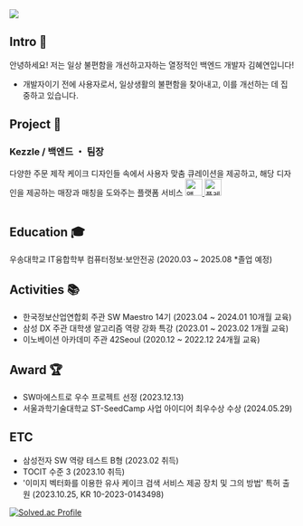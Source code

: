 <img src="https://capsule-render.vercel.app/api?type=waving&color=008B8B&height=130&section=header&text=Hyeyeon%20Kim's%20Profile&fontSize=30&fontColor=ffffff&fontAlign=50&fontAlignY=30" />

## Intro 👋
안녕하세요! 저는 일상 불편함을 개선하고자하는 열정적인 백엔드 개발자 김혜연입니다!
- 개발자이기 전에 사용자로서, 일상생활의 불편함을 찾아내고, 이를 개선하는 데 집중하고 있습니다.

## Project 📱
### Kezzle / 백엔드 ・ 팀장
다양한 주문 제작 케이크 디자인들 속에서 사용자 맞춤 큐레이션을 제공하고, 해당 디자인을 제공하는 매장과 매칭을 도와주는 플랫폼 서비스
<a href="https://apps.apple.com/kr/app/kezzle-%EC%BC%80%EC%A6%90-%EB%82%B4-%EC%A3%BC%EB%B3%80%EC%97%90-%EC%9E%88%EB%8A%94-%ED%8A%B9%EB%B3%84%ED%95%9C-%EC%BC%80%EC%9D%B4%ED%81%AC/id6461725196"> 
<img src="https://encrypted-tbn0.gstatic.com/images?q=tbn:ANd9GcQSiAMibko9SXNUqMbJFA96gexLiLtNhXf8cA&s" alt="앱 스토어 아이콘" style="width: 30px;">
</a>
<a href="https://play.google.com/store/apps/details?id=com.klh.kezzle&hl=ko-KR"> 
<img src="https://encrypted-tbn0.gstatic.com/images?q=tbn:ANd9GcRKWz1ebOb7J-VzJpOv8GuC3WizjhhSfGZ8Pg&s" alt="플레이 스토어 아이콘" style="width: 30px;">
</a>
<br></br>




## Education 🎓
우송대학교 IT융합학부 컴퓨터정보·보안전공 (2020.03 ~ 2025.08 *졸업 예정)

## Activities 📚
- 한국정보산업연합회 주관 SW Maestro 14기  (2023.04 ~ 2024.01 10개월 교육)
- 삼성 DX 주관 대학생 알고리즘 역량 강화 특강  (2023.01 ~ 2023.02 1개월 교육)
- 이노베이션 아카데미 주관 42Seoul  (2020.12 ~ 2022.12 24개월 교육)

## Award 🏆
- SW마에스트로 우수 프로젝트 선정  (2023.12.13)
- 서울과학기술대학교 ST-SeedCamp 사업 아이디어 최우수상 수상  (2024.05.29)

## ETC
- 삼성전자 SW 역량 테스트 B형  (2023.02 취득)
- TOCIT 수준 3  (2023.10 취득)
- '이미지 벡터화를 이용한 유사 케이크 검색 서비스 제공 장치 및 그의 방법' 특허 출원  (2023.10.25, KR 10-2023-0143498)

[![Solved.ac Profile](http://mazassumnida.wtf/api/v2/generate_badge?boj=clscls253)](https://solved.ac/clscls253/)


<!--
**Hyeyeon-Kim/Hyeyeon-Kim** is a ✨ _special_ ✨ repository because its `README.md` (this file) appears on your GitHub profile.

Here are some ideas to get you started:

- 🔭 I’m currently working on ...
- 🌱 I’m currently learning ...
- 👯 I’m looking to collaborate on ...
- 🤔 I’m looking for help with ...
- 💬 Ask me about ...
- 📫 How to reach me: ...
- 😄 Pronouns: ...
- ⚡ Fun fact: ...
-->
